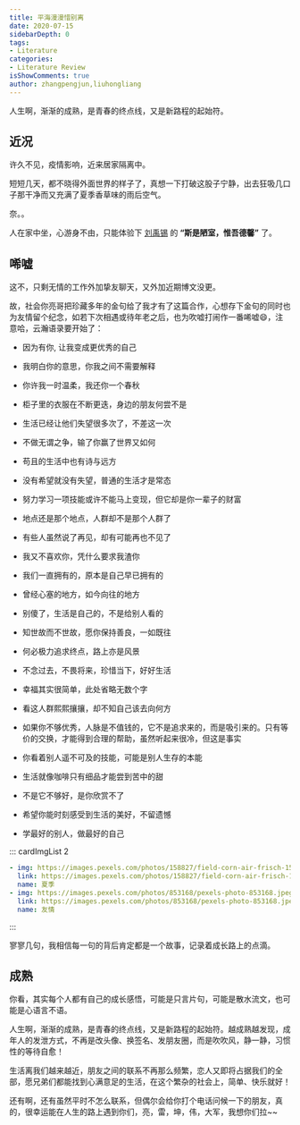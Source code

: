 ```yaml
---
title: 平海漫漫惜别离
date: 2020-07-15
sidebarDepth: 0
tags:
- Literature
categories:
- Literature Review
isShowComments: true
author: zhangpengjun,liuhongliang
---
```


<Boxx/>

人生啊，渐渐的成熟，是青春的终点线，又是新路程的起始符。

<!-- more -->

## 近况

许久不见，疫情影响，近来居家隔离中。

短短几天，都不晓得外面世界的样子了，真想一下打破这股子宁静，出去狂吸几口子那干净而又充满了夏季香草味的雨后空气。

奈。。

人在家中坐，心游身不由，只能体验下 <u>刘禹锡</u> 的 **“斯是陋室，惟吾德馨”** 了。

## 唏嘘

这不，只剩无情的工作外加挚友聊天，又外加近期博文没更。

故，社会你亮哥把珍藏多年的金句给了我才有了这篇合作，心想存下金句的同时也为友情留个纪念，如若下次相遇或待年老之后，也为吹嘘打闹作一番唏嘘😄，注意哈，云瀚语录要开始了：

- 因为有你, 让我变成更优秀的自己

- 我明白你的意思，你我之间不需要解释

- 你许我一时温柔，我还你一个春秋

- 柜子里的衣服在不断更迭，身边的朋友何尝不是

- 生活已经让他们失望很多次了，不差这一次

- 不做无谓之争，输了你赢了世界又如何

- 苟且的生活中也有诗与远方

- 没有希望就没有失望，普通的生活才是常态

- 努力学习一项技能或许不能马上变现，但它却是你一辈子的财富

- 地点还是那个地点，人群却不是那个人群了

- 有些人虽然说了再见，却有可能再也不见了

- 我又不喜欢你，凭什么要求我渣你

- 我们一直拥有的，原本是自己早已拥有的

- 曾经心塞的地方，如今向往的地方

- 别傻了，生活是自己的，不是给别人看的

- 知世故而不世故，愿你保持善良，一如既往

- 何必极力追求终点，路上亦是风景

- 不念过去，不畏将来，珍惜当下，好好生活

- 幸福其实很简单，此处省略无数个字

- 看这人群熙熙攘攘，却不知自己该去向何方

- 如果你不够优秀，人脉是不值钱的，它不是追求来的，而是吸引来的。只有等价的交换，才能得到合理的帮助，虽然听起来很冷，但这是事实

- 你看着别人遥不可及的技能，可能是别人生存的本能

- 生活就像咖啡只有细品才能尝到苦中的甜

- 不是它不够好，是你欣赏不了

- 希望你能时刻感受到生活的美好，不留遗憾

- 学最好的别人，做最好的自己

::: cardImgList 2
```yaml
- img: https://images.pexels.com/photos/158827/field-corn-air-frisch-158827.jpeg?auto=compress&cs=tinysrgb&dpr=2&h=450&w=260
  link: https://images.pexels.com/photos/158827/field-corn-air-frisch-158827.jpeg?auto=compress&cs=tinysrgb&dpr=2&h=450&w=260
  name: 夏季
- img: https://images.pexels.com/photos/853168/pexels-photo-853168.jpeg?auto=compress&cs=tinysrgb&dpr=2&h=750&w=260
  link: https://images.pexels.com/photos/853168/pexels-photo-853168.jpeg?auto=compress&cs=tinysrgb&dpr=2&h=750&w=260
  name: 友情
```
:::

寥寥几句，我相信每一句的背后肯定都是一个故事，记录着成长路上的点滴。

## 成熟

你看，其实每个人都有自己的成长感悟，可能是只言片句，可能是散水流文，也可能是心语言不语。

人生啊，渐渐的成熟，是青春的终点线，又是新路程的起始符。越成熟越发现，成年人的发泄方式，不再是改头像、换签名、发朋友圈，而是吹吹风，静一静，习惯性的等待自愈！

生活离我们越来越近，朋友之间的联系不再那么频繁，恋人又即将占据我们的全部，愿兄弟们都能找到心满意足的生活，在这个繁杂的社会上，简单、快乐就好！

还有啊，还有虽然平时不怎么联系，但偶尔会给你打个电话问候一下的朋友，真的，很幸运能在人生的路上遇到你们，亮，雷，坤，伟，大军，我想你们拉~~

<Reward/>

